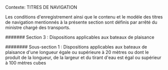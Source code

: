 Contexte: TITRES DE NAVIGATION

Les conditions d'enregistrement ainsi que le contenu et le modèle des titres de navigation mentionnés à la présente section sont définis par arrêté du ministre chargé des transports.

####### Section 3 : Dispositions applicables aux bateaux de plaisance

######## Sous-section 1 : Dispositions applicables aux bateaux de plaisance d'une longueur égale ou supérieure à 20 mètres ou dont le produit de la longueur, de la largeur et du tirant d'eau est égal ou supérieur à 100 mètres cubes